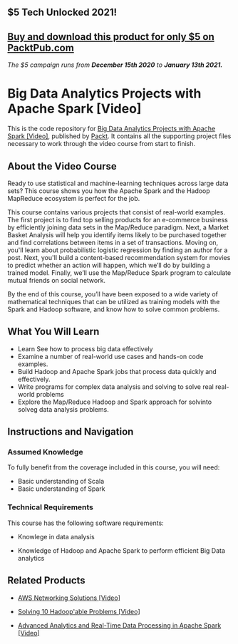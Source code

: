 ## $5 Tech Unlocked 2021!
[Buy and download this product for only $5 on PacktPub.com](https://www.packtpub.com/)
-----
*The $5 campaign         runs from __December 15th 2020__ to __January 13th 2021.__*

# Big Data Analytics Projects with Apache Spark [Video]
This is the code repository for [Big Data Analytics Projects with Apache Spark [Video]](https://www.packtpub.com/big-data-and-business-intelligence/big-data-analytics-projects-apache-spark-video?utm_source=github&utm_medium=repository&utm_campaign=9781789132373), published by [Packt](https://www.packtpub.com/?utm_source=github). It contains all the supporting project files necessary to work through the video course from start to finish.
## About the Video Course
Ready to use statistical and machine-learning techniques across large data sets? This course shows you how the Apache Spark and the Hadoop MapReduce ecosystem is perfect for the job.

This course contains various projects that consist of real-world examples. The first project is to find top selling products for an e-commerce business by efficiently joining data sets in the Map/Reduce paradigm. Next, a Market Basket Analysis will help you identify items likely to be purchased together and find correlations between items in a set of transactions. 
Moving on, you'll learn about probabilistic logistic regression by finding an author for a post. Next, you'll build a content-based recommendation system for movies to predict whether an action will happen, which we’ll do by building a trained model. Finally, we’ll use the Map/Reduce Spark program to calculate mutual friends on social network.

By the end of this course, you’ll have been exposed to a wide variety of mathematical techniques that can be utilized as training models with the Spark and Hadoop software, and know how to solve common problems.

<H2>What You Will Learn</H2>
<DIV class=book-info-will-learn-text>
<UL>
<LI>Learn See how to process big data effectively
<LI>Examine a number of real-world use cases and hands-on code examples. 
<LI>Build Hadoop and Apache Spark jobs that process data quickly and effectively. 
<LI>Write programs for complex data analysis and solving to solve real real-world problems 
<LI>Explore the Map/Reduce Hadoop and Spark approach for solvinto solveg data analysis problems. </LI></UL></DIV>

## Instructions and Navigation
### Assumed Knowledge
To fully benefit from the coverage included in this course, you will need:<br/>
- Basic understanding of Scala
- Basic understanding of Spark

### Technical Requirements
This course has the following software requirements:<br/>
- Knowlege in data analysis

- Knowledge of Hadoop and Apache Spark to perform efficient Big Data analytics 


## Related Products
* [AWS Networking Solutions [Video]](https://www.packtpub.com/virtualization-and-cloud/aws-networking-solutions-video?utm_source=github&utm_medium=repository&utm_campaign=9781788299190)

* [Solving 10 Hadoop'able Problems [Video]](https://www.packtpub.com/big-data-and-business-intelligence/solving-10-hadoopable-problems-video?utm_source=github&utm_medium=repository&utm_campaign=9781788390118)

* [Advanced Analytics and Real-Time Data Processing in Apache Spark [Video]](https://www.packtpub.com/big-data-and-business-intelligence/advanced-analytics-and-real-time-data-processing-apache-spark-vid?utm_source=github&utm_medium=repository&utm_campaign=9781787282032)

